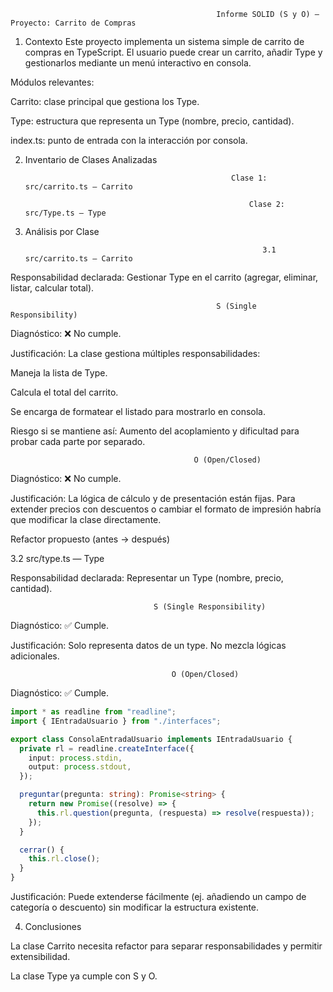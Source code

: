                                                   Informe SOLID (S y O) — Proyecto: Carrito de Compras
1. Contexto
Este proyecto implementa un sistema simple de carrito de compras en TypeScript.
El usuario puede crear un carrito, añadir Type y gestionarlos mediante un menú interactivo en consola.

Módulos relevantes:

Carrito: clase principal que gestiona los Type.

Type: estructura que representa un Type (nombre, precio, cantidad).

index.ts: punto de entrada con la interacción por consola.

2. Inventario de Clases Analizadas

                                                     Clase 1: src/carrito.ts — Carrito

                                                         Clase 2: src/Type.ts — Type

3. Análisis por Clase

                                                            3.1 src/carrito.ts — Carrito

Responsabilidad declarada: Gestionar Type en el carrito (agregar, eliminar, listar, calcular total).

                                                  S (Single Responsibility)

Diagnóstico: ❌ No cumple.

Justificación: La clase gestiona múltiples responsabilidades:

Maneja la lista de Type.

Calcula el total del carrito.

Se encarga de formatear el listado para mostrarlo en consola.

Riesgo si se mantiene así: Aumento del acoplamiento y dificultad para probar cada parte por separado.

                                             O (Open/Closed)

Diagnóstico: ❌ No cumple.

Justificación: La lógica de cálculo y de presentación están fijas. Para extender precios con descuentos o cambiar el formato de impresión habría que modificar la clase directamente.

Refactor propuesto (antes → después)

3.2 src/type.ts — Type

Responsabilidad declarada: Representar un Type (nombre, precio, cantidad).

                                    S (Single Responsibility)

Diagnóstico: ✅ Cumple.

Justificación: Solo representa datos de un type. No mezcla lógicas adicionales.

                                        O (Open/Closed)

Diagnóstico: ✅ Cumple.
```ts
import * as readline from "readline";
import { IEntradaUsuario } from "./interfaces";

export class ConsolaEntradaUsuario implements IEntradaUsuario {
  private rl = readline.createInterface({
    input: process.stdin,
    output: process.stdout,
  });

  preguntar(pregunta: string): Promise<string> {
    return new Promise((resolve) => {
      this.rl.question(pregunta, (respuesta) => resolve(respuesta));
    });
  }

  cerrar() {
    this.rl.close();
  }
}
```
Justificación: Puede extenderse fácilmente (ej. añadiendo un campo de categoría o descuento) sin modificar la estructura existente.

4. Conclusiones

La clase Carrito necesita refactor para separar responsabilidades y permitir extensibilidad.

La clase Type ya cumple con S y O.
